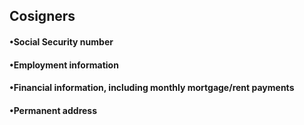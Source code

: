 ## Cosigners
 #### •Social Security number  

 #### •Employment information  
 
 #### •Financial information, including monthly mortgage/rent payments  
 
#### •Permanent address 